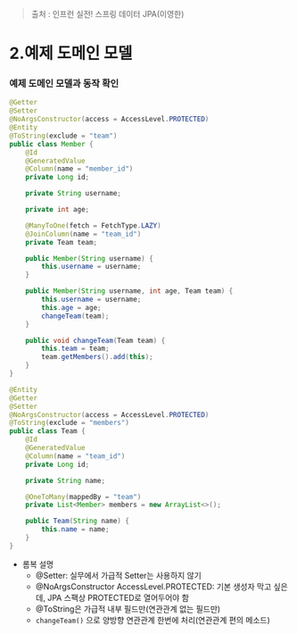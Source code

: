 > 출처 : 인프런  실전! 스프링 데이터 JPA(이영한)

# 2.예제 도메인 모델
### 예제 도메인 모델과 동작 확인
```java
@Getter
@Setter
@NoArgsConstructor(access = AccessLevel.PROTECTED)
@Entity
@ToString(exclude = "team")
public class Member {
    @Id
    @GeneratedValue
    @Column(name = "member_id")
    private Long id;

    private String username;

    private int age;

    @ManyToOne(fetch = FetchType.LAZY)
    @JoinColumn(name = "team_id")
    private Team team;

    public Member(String username) {
        this.username = username;
    }

    public Member(String username, int age, Team team) {
        this.username = username;
        this.age = age;
        changeTeam(team);
    }

    public void changeTeam(Team team) {
        this.team = team;
        team.getMembers().add(this);
    }
}
```

```java
@Entity
@Getter
@Setter
@NoArgsConstructor(access = AccessLevel.PROTECTED)
@ToString(exclude = "members")
public class Team {
    @Id
    @GeneratedValue
    @Column(name = "team_id")
    private Long id;

    private String name;

    @OneToMany(mappedBy = "team")
    private List<Member> members = new ArrayList<>();

    public Team(String name) {
        this.name = name;
    }
}
```
- 롬복 설명
  * @Setter: 실무에서 가급적 Setter는 사용하지 않기
  * @NoArgsConstructor AccessLevel.PROTECTED: 기본 생성자 막고 싶은데, JPA 스팩상 PROTECTED로 열어두어야 함
  * @ToString은 가급적 내부 필드만(연관관계 없는 필드만)
  * `changeTeam()` 으로 양방향 연관관계 한번에 처리(연관관계 편의 메소드)
